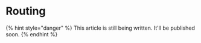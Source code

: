 # Routing

{% hint style="danger" %}
This article is still being written. It'll be published soon.
{% endhint %}
